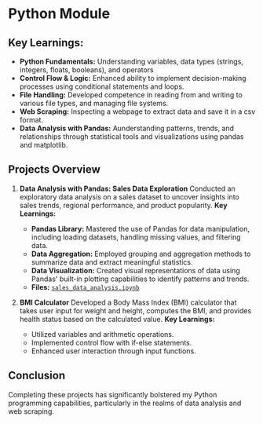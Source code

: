 # Python Module

## Key Learnings: 
- **Python Fundamentals:** Understanding variables, data types (strings, integers, floats, booleans), and operators
- **Control Flow & Logic:** Enhanced ability to implement decision-making processes using conditional statements and loops.
- **File Handling:** Developed competence in reading from and writing to various file types, and managing file systems.
- **Web Scraping:** Inspecting a webpage to extract data and save it in a csv format.
- **Data Analysis with Pandas:** Aunderstanding patterns, trends, and relationships through statistical tools and visualizations using pandas and matplotlib.


## Projects Overview
1. **Data Analysis with Pandas: Sales Data Exploration**
Conducted an exploratory data analysis on a sales dataset to uncover insights into sales trends, regional performance, and product popularity.
**Key Learnings:**
     - **Pandas Library:** Mastered the use of Pandas for data manipulation, including loading datasets, handling missing values, and filtering data.
     - **Data Aggregation:** Employed grouping and aggregation methods to summarize data and extract meaningful statistics.
     - **Data Visualization:** Created visual representations of data using Pandas' built-in plotting capabilities to     identify patterns and trends.
   - **Files:** [`sales_data_analysis.ipynb`](./sales_data_analysis.ipynb)
  
2. **BMI Calculator**
Developed a Body Mass Index (BMI) calculator that takes user input for weight and height, computes the BMI, and provides health status based on the calculated value.
**Key Learnings:**
     - Utilized variables and arithmetic operations.
     - Implemented control flow with if-else statements.
     - Enhanced user interaction through input functions.

## Conclusion
Completing these projects has significantly bolstered my Python programming capabilities, particularly in the realms of data analysis and web scraping.
